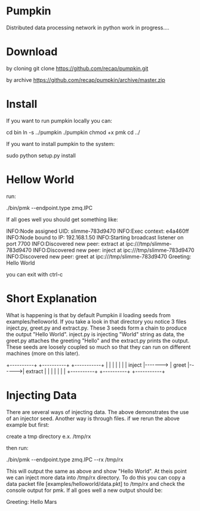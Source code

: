 Pumpkin
=========
Distributed data processing network in python
work in progress....

Download
==========

by cloning
git clone https://github.com/recap/pumpkin.git

by archive
https://github.com/recap/pumpkin/archive/master.zip

Install
==========
If you want to run pumpkin locally you can:

cd bin
ln -s ../pumpkin ./pumpkin
chmod +x pmk
cd ../

If you want to install pumpkin to the system:

sudo python setup.py install

Hellow World
=============

run:

./bin/pmk --endpoint.type zmq.IPC

If all goes well you should get something like:

INFO:Node assigned UID: slimme-783d9470
INFO:Exec context: e4a460ff
INFO:Node bound to IP: 192.168.1.50
INFO:Starting broadcast listener on port 7700
INFO:Discovered new peer: extract at ipc:///tmp/slimme-783d9470
INFO:Discovered new peer: inject at ipc:///tmp/slimme-783d9470
INFO:Discovered new peer: greet at ipc:///tmp/slimme-783d9470
Greeting: Hello World


you can exit with ctrl-c

Short Explanation
===================

What is happening is that by default Pumpkin il loading seeds from examples/helloworld. If you take a look
in that directory you notice 3 files inject.py, greet.py and extract.py. These 3 seeds form a chain to
produce the output "Hello World". inject.py is injecting "World" string as data, the greet.py attaches
the greeting "Hello" and the extract.py prints the output. These seeds are loosely coupled so much so
that they can run on different machines (more on this later).


+----------+         +----------+       +-----------+
|          |         |          |       |           |
|  inject  |-------> |  greet   |------>|  extract  |
|          |         |          |       |           |
+----------+         +----------+       +-----------+

Injecting Data
================

There are several ways of injecting data. The above demonstrates the use of an injector seed. Another way is through
files. if we rerun the above example but first:

create a tmp directory e.x. /tmp/rx

then run:

./bin/pmk --endpoint.type zmq.IPC --rx /tmp/rx

This will output the same as above and show "Hello World". At theis point we can inject more data into /tmp/rx directory.
To do this you can copy a data packet file [examples/helloworld/data.pkt] to /tmp/rx and check the console output for pmk.
If all goes well a new output should be:

Greeting: Hello Mars


